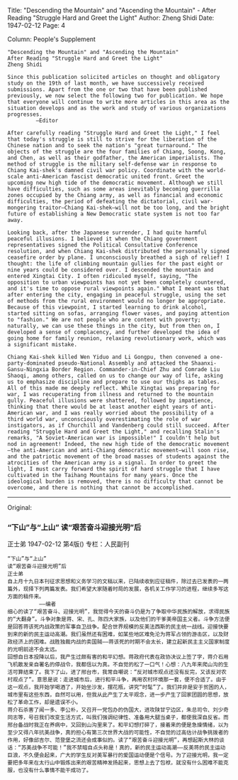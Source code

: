 Title: "Descending the Mountain" and "Ascending the Mountain" - After Reading "Struggle Hard and Greet the Light"
Author: Zheng Shidi
Date: 1947-02-12
Page: 4

Column: People's Supplement

    "Descending the Mountain" and "Ascending the Mountain"
    After Reading "Struggle Hard and Greet the Light"
    Zheng Shidi

    Since this publication solicited articles on thought and obligatory study on the 19th of last month, we have successively received submissions. Apart from the one or two that have been published previously, we now select the following two for publication. We hope that everyone will continue to write more articles in this area as the situation develops and as the work and study of various organizations progresses.
             —Editor

    After carefully reading "Struggle Hard and Greet the Light," I feel that today's struggle is still to strive for the liberation of the Chinese nation and to seek the nation's "great turnaround." The objects of the struggle are the four families of Chiang, Soong, Kong, and Chen, as well as their godfather, the American imperialists. The method of struggle is the military self-defense war in response to Chiang Kai-shek's damned civil war policy. Coordinate with the world-scale anti-American fascist democratic united front. Greet the upcoming new high tide of the democratic movement. Although we still have difficulties, such as some areas inevitably becoming guerrilla zones occupied by the Chiang army, as well as financial and economic difficulties, the period of defeating the dictatorial, civil war-mongering traitor—Chiang Kai-shek—will not be too long, and the bright future of establishing a New Democratic state system is not too far away.

    Looking back, after the Japanese surrender, I had quite harmful peaceful illusions. I believed it when the Chiang government representatives signed the Political Consultative Conference resolution, and when Chiang Kai-shek distributed the personally signed ceasefire order by plane. I unconsciously breathed a sigh of relief! I thought: the life of climbing mountain gullies for the past eight or nine years could be considered over. I descended the mountain and entered Xingtai City. I often ridiculed myself, saying, "The opposition to urban viewpoints has not yet been completely countered, and it's time to oppose rural viewpoints again." What I meant was that after entering the city, engaging in peaceful struggle, using the set of methods from the rural environment would no longer be appropriate. Because of this viewpoint, I started learning to drink alcohol, started sitting on sofas, arranging flower vases, and paying attention to "fashion." We are not people who are content with poverty; naturally, we can use these things in the city, but from then on, I developed a sense of complacency, and further developed the idea of going home for family reunion, relaxing revolutionary work, which was a significant mistake.

    Chiang Kai-shek killed Wen Yiduo and Li Gongpu, then convened a one-party-dominated pseudo-National Assembly and attacked the Shaanxi-Gansu-Ningxia Border Region. Commander-in-Chief Zhu and Comrade Liu Shaoqi, among others, called on us to change our way of life, asking us to emphasize discipline and prepare to use our thighs as tables. All of this made me deeply reflect. While Xingtai was preparing for war, I was recuperating from illness and returned to the mountain gully. Peaceful illusions were shattered, followed by impatience, thinking that there would be at least another eight years of anti-American war, and I was really worried about the possibility of a third world war, unconsciously overestimating the role of war instigators, as if Churchill and Vandenberg could still succeed. After reading "Struggle Hard and Greet the Light," and recalling Stalin's remarks, "A Soviet-American war is impossible!" I couldn't help but nod in agreement! Indeed, the new high tide of the democratic movement—the anti-American and anti-Chiang democratic movement—will soon rise, and the patriotic movement of the broad masses of students against the atrocities of the American army is a signal. In order to greet the light, I must carry forward the spirit of hard struggle that I have cultivated in the Taihang Mountains for many years. Once the ideological burden is removed, there is no difficulty that cannot be overcome, and there is nothing that cannot be accomplished.



<hr /> 

Original: 


### “下山”与“上山”  读“艰苦奋斗迎接光明”后
正士弟
1947-02-12
第4版()
专栏：人民副刊

    “下山”与“上山”
    读“艰苦奋斗迎接光明”后
    正士弟
    自上月十九日本刊征求思想和义务学习的文稿以来，已陆续收到应征稿件，除过去已发表的一两篇外，现择下列两篇发表。我们希望大家随着时局的发展，各机关工作学习的进程，继续多写这方面的稿件来。
              ——编者          
    细心的读了“艰苦奋斗、迎接光明”，我觉得今天的奋斗仍是为了争取中华民族的解放，求得民族的“大翻身”。斗争对象是蒋、宋、孔、陈四大家族，以及他们的干爹美帝国主义者。斗争方法便是回答蒋该死内战政策的军事自卫战争。配合世界规模的反美法西斯的民主统一战线。迎接快要到来的新的民主运动高潮。我们虽然还有困难，如某些地区难免沦为蒋军占领的游击区，以及财政经济上的困难。战胜独裁内战的卖国贼——蒋该死的时期不会太长，建立起新民主主义国家制度的光明前途不会太远。
    回想自日本投降以后，我产生过颇有害的和平幻想。蒋政府代表在政协决议上签了字，蒋介石用飞机散发亲自署名的停战令，我都信以为真。不自觉的松了一口气！心想：八九年来爬山沟的生活可算结束了。我下了山，进了邢台市，我常自嘲说：“反对城市观点还没有反完，又该反对农村观点了”。意思是说：走进城市后，进行和平斗争，再用农村环境那一套，便不合适了。由于这一观点，我开始学喝酒了，开始坐沙发，摆花瓶，讲究“时髦”了。我们并非是安于贫困的人，城市里有这些东西，自然可以用，但我从此产生了太平观念，进一步产生了回家团圆的思想，放松了革命工作，却是遗误不小。
    蒋介石杀害了闻一多、李公朴，又召开一党包办的伪国大，进攻陕甘宁边区，朱总司令、刘少奇同志等，号召我们改变生活方式，叫我们强调纪律性、准备用大腿当桌子，都使我深自反省。而邢台备战时我正在养病中，又回到山沟里来了。和平幻想打碎了，接着来的便是急燥情绪，以为至少又得八年抗美战争，真的担心有第三次世界大战的可能性，不自觉的过高估计战争挑拨者的作用，好像邱吉尔、范登堡之流还会成事似的。读了“艰苦奋斗迎接光明”，再想起斯大林的谈话：“苏美战争不可能！”我不禁暗自点头称是！真的，新的民主运动高潮——反美蒋的民主运动巨浪，不久便会起来，广大的学生反对美军暴行的爱国运动便是个信号。为了迎接光明，我一定要把多年来在太行山中锻炼出来的艰苦精神发扬起来，思想上去了包袱，就没有什么困难不能克服，也没有什么事情不能干成功了。
